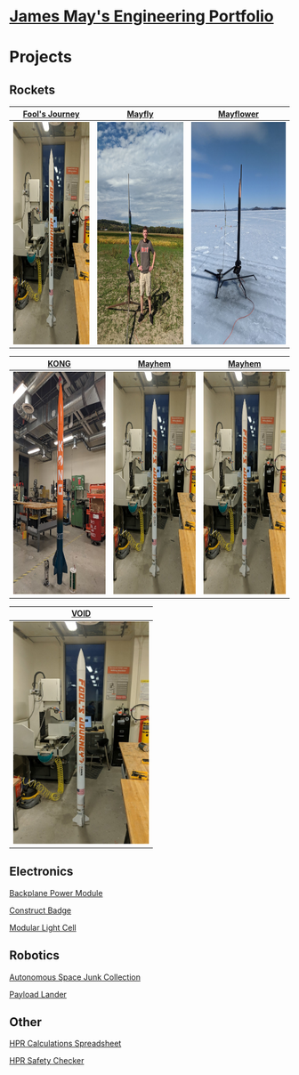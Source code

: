 # [James May's Engineering Portfolio](http://vlarko.com/README)
# Projects
## Rockets
| [Fool's Journey](http://vlarko.com/Rockets/Fool's%20Journey) | [Mayfly](http://vlarko.com/Rockets/Mayfly) | [Mayflower](http://vlarko.com/Rockets/Mayflower) |
| - | - | - |
| <img src="Photos/FoolsJourney_1.jpg" height="400"> | <img src="Photos/L1_2.jpg" height="400"> | <img src="Photos/L2_1.jpg" height="400"> | 

| [KONG](http://vlarko.com/Rockets/KONG) | [Mayhem](http://vlarko.com/Rockets/Mayhem) | [Mayhem](http://vlarko.com/Rockets/Mayhem) |
| - | - | - |
| <img src="Photos/KONG_1.jpg" height="400"> | <img src="Photos/FoolsJourney_1.jpg" height="400"> | <img src="Photos/FoolsJourney_1.jpg" height="400"> |

| [VOID](http://vlarko.com/Rockets/VOID) |
| - |
| <img src="Photos/FoolsJourney_1.jpg" height="400"> |

## Electronics
[Backplane Power Module](http://vlarko.com/Electronics/Backplane%20Power%20Module)

[Construct Badge](http://vlarko.com/Electronics/Construct%20Badge)

[Modular Light Cell](http://vlarko.com/Electronics/Modular%20Light%20Cell)

## Robotics
[Autonomous Space Junk Collection](http://vlarko.com/Robotics/Autonomous%20Space%20Junk%20Collection)

[Payload Lander](http://vlarko.com/Robotics/Payload%20Lander)

## Other
[HPR Calculations Spreadsheet](http://vlarko.com/Other/HPR%20Calculations%20Spreadsheet)

[HPR Safety Checker](http://vlarko.com/Other/HPR%20Safety%20Checker)
